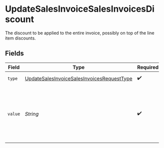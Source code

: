 # UpdateSalesInvoiceSalesInvoicesDiscount

The discount to be applied to the entire invoice, possibly on top of the line item discounts.


## Fields

| Field                                                                                                               | Type                                                                                                                | Required                                                                                                            | Description                                                                                                         | Example                                                                                                             |
| ------------------------------------------------------------------------------------------------------------------- | ------------------------------------------------------------------------------------------------------------------- | ------------------------------------------------------------------------------------------------------------------- | ------------------------------------------------------------------------------------------------------------------- | ------------------------------------------------------------------------------------------------------------------- |
| `type`                                                                                                              | [UpdateSalesInvoiceSalesInvoicesRequestType](../../models/operations/UpdateSalesInvoiceSalesInvoicesRequestType.md) | :heavy_check_mark:                                                                                                  | The type of discount.                                                                                               | amount                                                                                                              |
| `value`                                                                                                             | *String*                                                                                                            | :heavy_check_mark:                                                                                                  | A string containing an exact monetary amount in the given currency, or the percentage.                              | 10.00                                                                                                               |